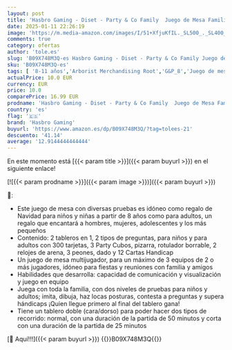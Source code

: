 ```yaml
---
layout: post
title: 'Hasbro Gaming - Diset - Party & Co Family  Juego de Mesa Familiar Multiprueba y Multijugador  Juegos para Niños y Adultos  Niñas y Niños de 8 Años o Más  Juguetes para Fiestas de Navidad'
date: 2025-01-11 22:26:19
image: 'https://m.media-amazon.com/images/I/51+XfjuKfIL._SL500_._SL400_.jpg'
comments: true
category: ofertas
author: 'tole.es'
slug: 'B09X748M3Q-es Hasbro Gaming - Diset - Party & Co Family Juego de Mesa...'
sku: 'B09X748M3Q-es'
tags: [ '8-11 años','Arborist Merchandising Root','G&P_8','Juego de mesa','Juegos de preguntas','Juegos de tablero','Juegos y accesorios para juegos','Juguetes','Juguetes Hasbro','Juguetes y juegos','Self Service','Special Features Stores','Tienda Juegos en Familia (Hasbro)','b6d17eda-2c26-45ed-a098-453a9f96e839_0','b6d17eda-2c26-45ed-a098-453a9f96e839_101','b6d17eda-2c26-45ed-a098-453a9f96e839_6901','b6d17eda-2c26-45ed-a098-453a9f96e839_8901','b6d17eda-2c26-45ed-a098-453a9f96e839_901','hasbro gaming','navidad','🇪🇸', ]
actualPrice: 10.0 EUR
currency: EUR
price: 10.0
comparePrice: 16.99 EUR
prodname: 'Hasbro Gaming - Diset - Party & Co Family  Juego de Mesa Familiar Multiprueba y Multijugador  Juegos para Niños y Adultos  Niñas y Niños de 8 Años o Más  Juguetes para Fiestas de Navidad'
country: 'es'
flag: '🇪🇸'
brand: 'Hasbro Gaming'
buyurl: 'https://www.amazon.es/dp/B09X748M3Q/?tag=tolees-21'
descuento: '41.14'
average: '12.9144444444444'
---
```


En este momento está [{{< param title >}}]({{< param buyurl >}}) en el siguiente enlace!

[![{{< param prodname >}}]({{< param image >}})]({{< param buyurl >}})

🔎:

- Este juego de mesa con diversas pruebas es idóneo como regalo de Navidad para niños y niñas a partir de 8 años como para adultos, un regalo que encantará a hombres, mujeres, adolescentes y los más pequeños
- Contenido: 2 tableros en 1, 2 tipos de preguntas, para niños y para adultos con 300 tarjetas, 3 Party Cubos, pizarra, rotulador borrable, 2 relojes de arena, 3 peones, dado y 12 Cartas Handicap
- Un juego de mesa multijugador, para un máximo de 3 equipos de 2 o más jugadores, idóneo para fiestas y reuniones con familia y amigos
- Habilidades que desarrolla: capacidad de comunicación y visualización y juego en equipo
- Juega con toda la familia, con dos niveles de pruebas para niños y adultos; imita, dibuja, haz locas posturas, contesta a preguntas y supera hándicaps ¡Quien llegue primero al final del tablero gana!
- Tiene un tablero doble (cara/dorso) para poder hacer dos tipos de recorrido: normal, con una duración de la partida de 50 minutos y corta con una duración de la partida de 25 minutos

[🛒 Aquí!!!]({{< param buyurl >}})
{{<world>}}B09X748M3Q{{</world>}}

